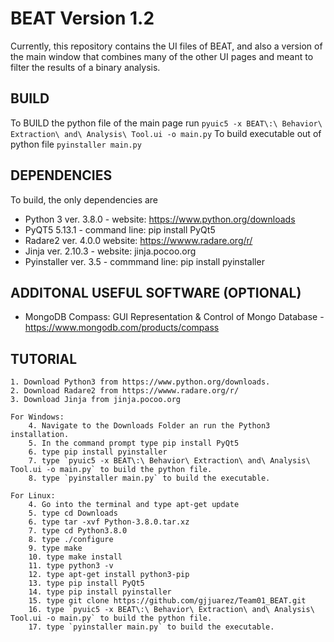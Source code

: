 # BEAT Version 1.2
Currently, this repository contains the UI files of BEAT, and also a version of the main window that combines many of the other UI pages and meant to filter the results of a binary analysis.

## BUILD
To BUILD the python file of the main page run
`pyuic5 -x BEAT\:\ Behavior\ Extraction\ and\ Analysis\ Tool.ui -o main.py`
To build executable out of python file
`pyinstaller main.py`

## DEPENDENCIES
To build, the only dependencies are
* Python 3 ver. 3.8.0 - website: https://www.python.org/downloads
* PyQT5 5.13.1 - command line: pip install PyQt5
* Radare2 ver. 4.0.0 website: https://wwww.radare.org/r/
* Jinja ver. 2.10.3 - website: jinja.pocoo.org
* Pyinstaller ver. 3.5 - commmand line: pip install pyinstaller

## ADDITONAL USEFUL SOFTWARE (OPTIONAL)
* MongoDB Compass: GUI Representation & Control of Mongo Database - https://www.mongodb.com/products/compass

## TUTORIAL
	1. Download Python3 from https://www.python.org/downloads.
	2. Download Radare2 from https://wwww.radare.org/r/
	3. Download Jinja from jinja.pocoo.org
	
	For Windows:
		4. Navigate to the Downloads Folder an run the Python3 installation.
		5. In the command prompt type pip install PyQt5
		6. type pip install pyinstaller
		7. type `pyuic5 -x BEAT\:\ Behavior\ Extraction\ and\ Analysis\ Tool.ui -o main.py` to build the python file.
		8. type `pyinstaller main.py` to build the executable.
	
	For Linux:
		4. Go into the terminal and type apt-get update
		5. type cd Downloads
		6. type tar -xvf Python-3.8.0.tar.xz
		7. type cd Python3.8.0
		8. type ./configure
		9. type make
		10. type make install
		11. type python3 -v
		12. type apt-get install python3-pip
		13. type pip install PyQt5
		14. type pip install pyinstaller
		15. type git clone https://github.com/gjjuarez/Team01_BEAT.git
		16. type `pyuic5 -x BEAT\:\ Behavior\ Extraction\ and\ Analysis\ Tool.ui -o main.py` to build the python file.
		17. type `pyinstaller main.py` to build the executable.
